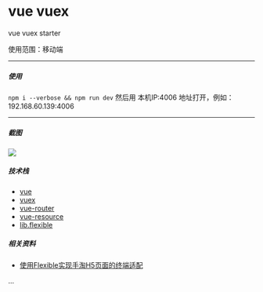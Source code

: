 # vue vuex

vue vuex starter

使用范围：移动端

---

##### 使用

`npm i --verbose && npm run dev`
然后用 本机IP:4006 地址打开，例如：192.168.60.139:4006

---

##### 截图
![](https://github.com/okoala/30DaysofReactNative/blob/master/A6940957-7FDE-4AC1-9312-CB204D6321CE.png)

##### 技术栈

- [vue](http://vuejs.org/)
- [vuex](https://github.com/vuejs/vuex)
- [vue-router](https://github.com/vuejs/vue-router)
- [vue-resource](https://github.com/vuejs/vue-resource)
- [lib.flexible](https://github.com/amfe/lib-flexible)

##### 相关资料

- [使用Flexible实现手淘H5页面的终端适配](https://github.com/amfe/article/issues/17)

...
